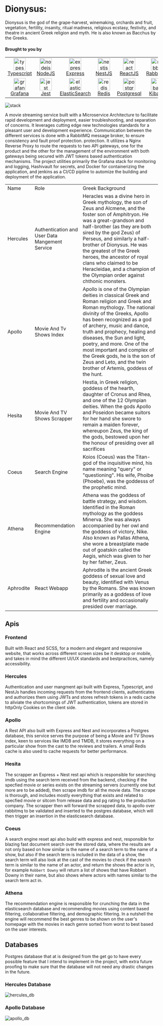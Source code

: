 # Dionysus:

Dionysus is the god of the grape-harvest, winemaking, orchards and fruit, vegetation, fertility, insanity, ritual
madness, religious ecstasy,
festivity, and theatre in ancient Greek religion and myth. He is also known as Bacchus by the Greeks.

#### Brought to you by

<table>
  <tr>
    <td align="center" width="110">
      <a href="https://www.typescriptlang.org/" target="_blank" rel="noreferrer"> 
        <img src="https://raw.githubusercontent.com/devicons/devicon/master/icons/typescript/typescript-original.svg" alt="typescript" width="40" height="40"/> 
        <br>
        Typescript
      </a>
    </td>
    <td align="center" width="110">
      <a href="https://nodejs.org" target="_blank" rel="noreferrer"> 
        <img src="https://raw.githubusercontent.com/devicons/devicon/master/icons/nodejs/nodejs-original-wordmark.svg" alt="nodejs" width="40" height="40"/> 
        <br>
        NodeJS
      </a> 
    </td>
    <td align="center" width="110">
      <a href="https://expressjs.com" target="_blank" rel="noreferrer"> 
        <img src="https://raw.githubusercontent.com/devicons/devicon/master/icons/express/express-original-wordmark.svg" alt="express" width="40" height="40"/>
        <br>
        Express
      </a> 
    </td>
    <td align="center" width="110">
      <a href="https://nestjs.com/" target="_blank" rel="noreferrer"> 
        <img src="https://raw.githubusercontent.com/devicons/devicon/master/icons/nestjs/nestjs-plain.svg" alt="nestjs" width="40" height="40"/> 
        <br>
        NestJS
      </a> 
    </td>
    <td align="center" width="110">
      <a href="https://reactjs.org/" target="_blank" rel="noreferrer"> 
        <img src="https://raw.githubusercontent.com/devicons/devicon/master/icons/react/react-original-wordmark.svg" alt="react" width="40" height="40"/> 
        <br>
        ReactJS
      </a> 
    </td>
    <td align="center" width="110">
        <a href="https://www.rabbitmq.com" target="_blank" rel="noreferrer"> 
        <img src="https://www.vectorlogo.zone/logos/rabbitmq/rabbitmq-icon.svg" alt="rabbitMQ" width="40" height="40"/> 
        <br>
        Rabbitmq
      </a> 
    </td>
    <td align="center" width="110">
      <a href="https://www.docker.com/" target="_blank" rel="noreferrer"> 
        <img src="https://raw.githubusercontent.com/devicons/devicon/master/icons/docker/docker-original-wordmark.svg" alt="docker" width="40" height="40"/> 
        <br>
        Docker
      </a> 
    </td>
    <td align="center" width="110">
      <a href="https://www.jenkins.io" target="_blank" rel="noreferrer"> 
        <img src="https://www.vectorlogo.zone/logos/jenkins/jenkins-icon.svg" alt="jenkins" width="40" height="40"/> 
        <br>
        Jenkins
      </a> 
    </td>
</tr>
<tr>
    <td align="center" width="110">
      <a href="https://grafana.com" target="_blank" rel="noreferrer"> 
        <img src="https://www.vectorlogo.zone/logos/grafana/grafana-icon.svg" alt="grafana" width="40" height="40"/> 
        <br>
        Grafana
      </a> 
    </td>
    <td align="center" width="110">
      <a href="https://jestjs.io" target="_blank" rel="noreferrer"> 
        <img src="https://www.vectorlogo.zone/logos/jestjsio/jestjsio-icon.svg" alt="jest" width="40" height="40"/> 
        <br>
        Jest
      </a> 
    </td>
<td align="center" width="110">
<a href="https://www.elastic.co" target="_blank" rel="noreferrer">
<img src="https://www.vectorlogo.zone/logos/elastic/elastic-icon.svg" alt="elasticsearch" width="40" height="40"/> 
<br>
ElasticSearch
</a> 
</td>
<td align="center" width="110">
<a href="https://redis.io" target="_blank" rel="noreferrer"> 
<img src="https://raw.githubusercontent.com/devicons/devicon/master/icons/redis/redis-original-wordmark.svg" alt="redis" width="40" height="40"/> 
<br>
Redis
</a>
</td>
<td align="center" width="110">
<a href="https://www.postgresql.org" target="_blank" rel="noreferrer"> 
<img src="https://raw.githubusercontent.com/devicons/devicon/master/icons/postgresql/postgresql-original-wordmark.svg" alt="postgresql" width="40" height="40"/> 
<br>
Postgresql
</a> 
</td>
<td align="center" width="110">
<a href="https://www.elastic.co/kibana" target="_blank" rel="noreferrer"> 
<img src="https://www.vectorlogo.zone/logos/elasticco_kibana/elasticco_kibana-icon.svg" alt="kibana" width="40" height="40"/> 
<br>
Kibana
</a> 
</td>
<td>
<a href="https://www.nginx.com" target="_blank" rel="noreferrer">
<img src="https://raw.githubusercontent.com/devicons/devicon/master/icons/nginx/nginx-original.svg" alt="nginx" width="40" height="40"/>
<br>
nginx
</a>
</td>
<td>
<a href="https://www.nx.dev" target="_blank" rel="noreferrer">
<img src="https://github.com/AbbasSrour/dionysus/blob/main/assets/nx.png" alt="nx" width="40" height="40"/>
<br>
nx
</a>
</td>
  </tr>
</table>

![stack](https://github.com/AbbasSrour/dionysus/blob/dev/assets/Dionysus.Stack.png)

A movie streaming service built with a Microservice Architecture to facilitate rapid development and deployment, easier
troubleshooting, and separation of concerns.
It leverages cutting edge new technologies standards for a pleasant user and development experience. Communication
between the different services is done with a RabbitMQ message broker, to ensure consistency and fault proof protection.
protection.
It utilizes a Nginx Reverse Proxy to route the requests to two API gateways, one for the product and the other for the
management of the environment with both gateways being secured with JWT tokens based authentication mechanisms. The
project utilities primarily the Grafana stack for monitoring and logging, Hashivault
for secrets, and Docker for containerizing the application, and jenkins as a CI/CD pipline to automize the building and
deployment of the application.

<table>
  <tr>
    <td>Name</td>
    <td>Role</td>
    <td>Greek Background</td>
  </tr>
  <tr>
    <td> Hercules </td>
    <td>Authentication and User Data Mangement Service</td>
    <td> 
        Heracles was a divine hero in Greek mythology, the son of Zeus and Alcmene, and the foster son of Amphitryon. 
        He was a great-grandson and half-brother (as they are both sired by the god Zeus) of Perseus, and similarly a 
        half-brother of Dionysus. He was the greatest of the Greek heroes, the ancestor of royal clans who claimed to be 
        Heracleidae, and a champion of the Olympian order against chthonic monsters. 
    </td>
  </tr>
  <tr>
    <td> Apollo </td>
    <td> Movie And Tv Shows Index </td>
    <td>
      Apollo is one of the Olympian deities in classical Greek and Roman religion and Greek and Roman mythology. 
      The national divinity of the Greeks, Apollo has been recognized as a god of archery, music and dance, truth 
      and prophecy, healing and diseases, the Sun and light, poetry, and more. One of the most important and complex 
      of the Greek gods, he is the son of Zeus and Leto, and the twin brother of Artemis, goddess of the hunt.
    </td>
  </tr>
  <tr>
    <td> Hesita </td>
    <td> Movie And TV Shows Scrapper</td>
    <td>
      Hestia, in Greek religion, goddess of the hearth, daughter of Cronus and Rhea, and one of the 12 Olympian deities. 
      When the gods Apollo and Poseidon became suitors for her hand she swore to remain a maiden forever, whereupon Zeus, 
      the king of the gods, bestowed upon her the honour of presiding over all sacrifices
    </td>
  </tr>
  <tr>
    <td> Coeus </td>
    <td> Search Engine </td>
    <td>
      Koios (Coeus) was the Titan-god of the inquisitive mind, his name meaning "query" or "questioning". 
      His wife, Phoibe (Phoebe), was the goddesss of the prophetic mind.
    </td>
  </tr>
  <tr>
    <td>Athena</td>
    <td> Recommendation Engine</td>
    <td>
      Athena was the goddess of battle strategy, and wisdom. Identified in the Roman mythology as the goddess Minerva. 
      She was always accompanied by her owl and the goddess of victory, Nike. Also known as Pallas Athena, she wore a 
      breastplate made out of goatskin called the Aegis, which was given to her by her father, Zeus.
    </td>
  </tr>
    <tr>
      <td> Aphrodite</td>
      <td> React Webapp</td>
      <td>
        Aphrodite is the ancient Greek goddess of sexual love and beauty, identified with Venus by the Romans. She was known primarily as a goddess of love and fertility and occasionally presided over marriage.
      </td>
    </tr>
</table>

## Apis

### Frontend

Built with React and SCSS, for a modern and elegant and responsive website, that works across different screen sizes be
it desktop or mobile, and takes in mind the different UI/UX standards and bestpractices, namely accessibility.

### Hercules

Authentication and user mangment api built with Express, Typescript, and NestJs handles incoming requests from the
frontend clients, authenticates and authorizes them using JWTs and stores refresh tokens in a redis cache to aliviate
the shortcomings of JWT authentication, tokens are stored in httpOnly Cookies on the client side.

### Apollo

A Rest API also built with Express and Nest and incorporates a Postgres database, this service serves the purpose of
being a Movie and TV Shows index, keen to services like IMDB and TMDB, it stores everything on a particular show from
the cast to the reviews and trailers. A small Redis cache is also used to cache requests for better performance.

### Hesita

The scrapper an Express + Nest rest api which is responsible for searching imdb using the search term received from the
backend,
checking if the specfied movie or series exists on the streaming servers (currently one but more are to be added), then
scrape imdb for all the movie data.
The scrape is thorough, and includes mostly everything that exists and related to specfied movie or sitcom from release
data and pg rating
to the production company. The scrapper then will forward the scrapped data, to apollo over rabbitmq to be validated and
inserted to the postgres database,
which will then trigger an insertion in the elasticsearch database.

### Coeus

A search engine reset api also build with express and nest, responsible for blazing fast document search over the stored
data, where the results are not only
based on how similar is the name of a search term to the name of a show, but also if the search term is included in the
data of a show, the search term will also
look at the cast of the movies to check if the search term is similar to the name of an actor, and return the shows the
actor is in, for example `Robbert Downy` will return a list of shows that have Robbert Downy in their name, but also
shows where actors with names similar to the search term act in.

### Athena

The recommendation engine is responsible for crunching the data in the elasticsearch database and recommending movies
using content based
filtering, collaborative filtering, and demographic filtering. In a nutshell the engine will recommend the best genres
to be shown on the
user's homepage with the movies in each genre sorted from worst to best based on the user interests.

## Databases

Postgres database that at is designed from the get go to have every possible feature that I intend to implement in the
project, with extra
future proofing to make sure that the database will not need any drastic changes in the future.

### Hercules Database

![hercules_db](https://github.com/AbbasSrour/dionysus/blob/dev/assets/dionysus.hercules.rm.png)

### Apollo Database

![apollo_db](https://github.com/AbbasSrour/dionysus/blob/dev/assets/dionysus.apollo.rm.png)

